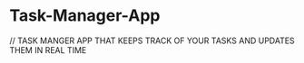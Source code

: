 ﻿# Task-Manager-App

// TASK MANGER APP THAT KEEPS TRACK OF YOUR TASKS AND UPDATES THEM IN REAL TIME
